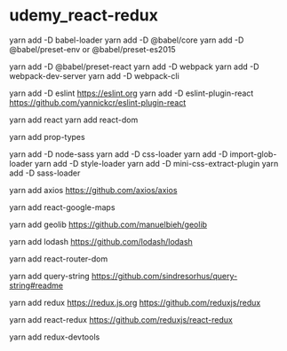 # udemy_react-redux

yarn add -D babel-loader
yarn add -D @babel/core
yarn add -D @babel/preset-env or @babel/preset-es2015

yarn add -D @babel/preset-react
yarn add -D webpack
yarn add -D webpack-dev-server
yarn add -D webpack-cli

yarn add -D eslint
https://eslint.org
yarn add -D eslint-plugin-react
https://github.com/yannickcr/eslint-plugin-react

yarn add react
yarn add react-dom

yarn add prop-types



yarn add -D node-sass
yarn add -D css-loader
yarn add -D import-glob-loader
yarn add -D style-loader
yarn add -D mini-css-extract-plugin
yarn add -D sass-loader

yarn add axios
https://github.com/axios/axios

yarn add react-google-maps

yarn add geolib
https://github.com/manuelbieh/geolib

yarn add lodash
https://github.com/lodash/lodash

yarn add react-router-dom

yarn add query-string
https://github.com/sindresorhus/query-string#readme

yarn add redux
https://redux.js.org
https://github.com/reduxjs/redux

yarn add react-redux
https://github.com/reduxjs/react-redux

yarn add redux-devtools
